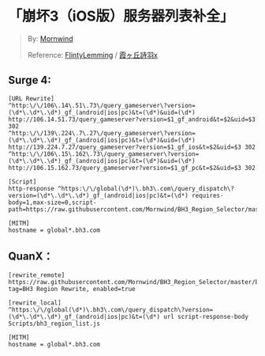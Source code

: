 # 「崩坏3（iOS版）服务器列表补全」
> By: [Mornwind](https://github.com/Mornwind/BH3_Region_Selector)
> 
> Reference: [FlintyLemming](https://git.flinty.moe/root/bh3-switch) / [霞ヶ丘詩羽x](https://www.bilibili.com/read/cv3610324)

## Surge 4:
```
[URL Rewrite]
^http:\/\/106\.14\.51\.73\/query_gameserver\?version=(\d*\.\d*\.\d*)_gf_(android|ios|pc)&t=(\d*)&uid=(\d*) http://106.14.51.73/query_gameserver?version=$1_gf_android&t=$2&uid=$3 302
^http:\/\/139\.224\.7\.27\/query_gameserver\?version=(\d*\.\d*\.\d*)_gf_(android|ios|pc)&t=(\d*)&uid=(\d*) http://139.224.7.27/query_gameserver?version=$1_gf_ios&t=$2&uid=$3 302
^http:\/\/106\.15\.162\.73\/query_gameserver\?version=(\d*\.\d*\.\d*)_gf_(android|ios|pc)&t=(\d*)&uid=(\d*) http://106.15.162.73/query_gameserver?version=$1_gf_pc&t=$2&uid=$3 302

[Script]
http-response ^https:\/\/global(\d*)\.bh3\.com\/query_dispatch\?version=(\d*\.\d*\.\d*)_gf_(android|ios|pc)&t=(\d*) requires-body=1,max-size=0,script-path=https://raw.githubusercontent.com/Mornwind/BH3_Region_Selector/master/bh3_region_list.js

[MITM]
hostname = global*.bh3.com
```

## QuanX：
```
[rewrite_remote]
https://raw.githubusercontent.com/Mornwind/BH3_Region_Selector/master/bh3_region_rewrite_remote.conf, tag=BH3 Region Rewrite, enabled=true

[rewrite_local]
^https:\/\/global(\d*)\.bh3\.com\/query_dispatch\?version=(\d*\.\d*\.\d*)_gf_(android|ios|pc)&t=(\d*) url script-response-body Scripts/bh3_region_list.js

[MITM]
hostname = global*.bh3.com
```